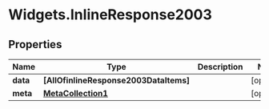# Widgets.InlineResponse2003

## Properties
Name | Type | Description | Notes
------------ | ------------- | ------------- | -------------
**data** | **[AllOfinlineResponse2003DataItems]** |  | [optional] 
**meta** | [**MetaCollection1**](MetaCollection1.md) |  | [optional] 
